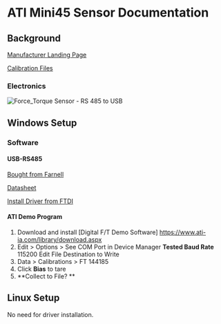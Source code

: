 # ATI Mini45 Sensor Documentation 

## Background

[Manufacturer Landing Page](https://www.ati-ia.com/products/ft/ft_models.aspx?id=Mini45)

[Calibration Files](https://www.ati-ia.com/library/software/ftdigitaldownload/getcalfiles.aspx)

### Electronics
![Force_Torque Sensor - RS 485 to USB](https://user-images.githubusercontent.com/116556627/235968660-c45fa40f-422b-45fa-ad3c-efed81eaa39f.jpg)

## Windows Setup

### Software

#### USB-RS485

[Bought from Farnell](https://nl.farnell.com/en-NL/ftdi/usb-rs485-we-1800-bt/cable-usb-rs485-serial-converter/dp/1740357)

[Datasheet](https://www.farnell.com/datasheets/652302.pdf)

[Install Driver from FTDI](https://ftdichip.com/drivers/vcp-drivers/)

#### ATI Demo Program 
1. Download and install [Digital F/T Demo Software] https://www.ati-ia.com/library/download.aspx
2. Edit > Options >
   See COM Port in Device Manager
   **Tested Baud Rate** 115200
   Edit File Destination to Write
4. Data > Calibrations > FT 144185
5. Click **Bias** to tare
6. **Collect to File? **

## Linux Setup
No need for driver installation. 
